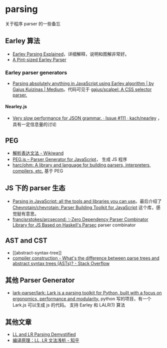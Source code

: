 parsing
===

关于程序 parser 的一些备忘

## Earley 算法

- [Earley Parsing Explained](https://loup-vaillant.fr/tutorials/earley-parsing/)，详细解释，说明和图解非常好。
- [A Pint-sized Earley Parser](https://joshuagrams.github.io/pep/)

### Earley parser generators

- [Parsing absolutely anything in JavaScript using Earley algorithm | by Gajus Kuizinas | Medium](https://gajus.medium.com/parsing-absolutely-anything-in-javascript-using-earley-algorithm-886edcc31e5e)。代码可见于 [gajus/scalpel: A CSS selector parser.](https://github.com/gajus/scalpel)

#### Nearley.js

- [Very slow performance for JSON grammar. · Issue #111 · kach/nearley](https://github.com/kach/nearley/issues/111) ，具有一定信息量的讨论

## PEG

- [解析表达文法 - Wikiwand](https://www.wikiwand.com/zh-hans/%E8%A7%A3%E6%9E%90%E8%A1%A8%E8%BE%BE%E6%96%87%E6%B3%95)
- [PEG.js – Parser Generator for JavaScript](https://pegjs.org/)， 生成 JS 程序
- [harc/ohm: A library and language for building parsers, interpreters, compilers, etc.](https://github.com/harc/ohm) 基于 PEG 

## JS 下的 parser 生态

- [Parsing in JavaScript: all the tools and libraries you can use](https://tomassetti.me/parsing-in-javascript/)。最后介绍了 [Chevrotain/chevrotain: Parser Building Toolkit for JavaScript](https://github.com/Chevrotain/chevrotain) 这个库，感觉挺有意思。
- [francisrstokes/arcsecond: ✨Zero Dependency Parser Combinator Library for JS Based on Haskell's Parsec](https://github.com/francisrstokes/arcsecond)   parser combinator

## AST and CST

- [[abstract-syntax-tree]]
- [compiler construction - What's the difference between parse trees and abstract syntax trees (ASTs)? - Stack Overflow](https://stackoverflow.com/questions/5026517/whats-the-difference-between-parse-trees-and-abstract-syntax-trees-asts)

## 其他 Parser Generator
- [lark-parser/lark: Lark is a parsing toolkit for Python, built with a focus on ergonomics, performance and modularity.](https://github.com/lark-parser/lark)  python 写的项目，有一个 Lark.js 可以生成 js 的代码。 支持  Earley 和 LALR(1) 算法

## 其他文章

- [LL and LR Parsing Demystified](https://blog.reverberate.org/2013/07/ll-and-lr-parsing-demystified.html)
- [编译原理：LL, LR 文法浅析 - 知乎](https://zhuanlan.zhihu.com/p/94424139)